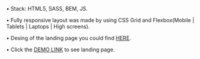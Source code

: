 •	Stack: HTML5, SASS, BEM, JS.

•	Fully responsive layout was made by using CSS Grid and Flexbox(Mobile | Tablets | Laptops | High screens).

•	Desing of the landing page you could find [HERE](https://www.figma.com/file/OMjQNb3hg1LKMV4OwyQ3Ao/BOSE?node-id=0%3A1&t=mdwJTw8WXMOY8LVb-0).

•	Click the [DEMO LINK](https://metinbicaksiz.github.io/layout_mia) to see landing page.
